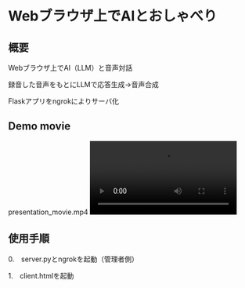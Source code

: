 # Webブラウザ上でAIとおしゃべり

## 概要
Webブラウザ上でAI（LLM）と音声対話

録音した音声をもとにLLMで応答生成→音声合成


Flaskアプリをngrokによりサーバ化

## Demo movie
presentation_movie.mp4
<video src="./presentation_movie.mp4" controls="true"></video>

## 使用手順

0\.　server.pyとngrokを起動（管理者側）

1\.　client.htmlを起動